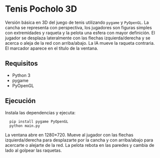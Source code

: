 # Tenis Pocholo 3D

Versión básica en 3D del juego de tenis utilizando `pygame` y `PyOpenGL`. La
cancha se representa con perspectiva, los jugadores son figuras simples con
extremidades y raqueta y la pelota una esfera con mayor definición. El jugador
se desplaza lateralmente con las flechas izquierda/derecha y se acerca o aleja
de la red con arriba/abajo. La IA mueve la raqueta contraria. El marcador
aparece en el título de la ventana.

## Requisitos
- Python 3
- pygame
- PyOpenGL

## Ejecución
Instala las dependencias y ejecuta:


```
  pip install pygame PyOpenGL
  python main.py
```

La ventana abre en 1280×720. Mueve al jugador con las flechas izquierda/derecha
para desplazarte por la cancha y con arriba/abajo para acercarte o alejarte de
la red. La pelota rebota en las paredes y cambia de lado al golpear las
raquetas.
